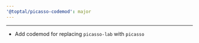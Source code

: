 ```yaml
---
'@toptal/picasso-codemod': major
---
```


---

- Add codemod for replacing `picasso-lab` with `picasso`

